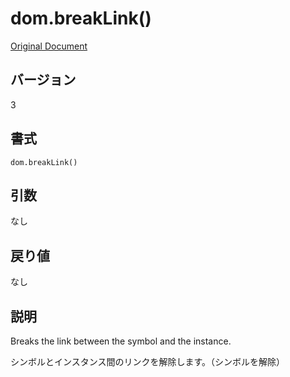 # dom.breakLink()

[Original Document](http://help.adobe.com/en_US/fireworks/cs/extend/WSB331C780-01CE-4061-AFCC-04A4A78CD603.html)

## バージョン

3

## 書式

```
dom.breakLink()
```

## 引数

なし

## 戻り値

なし

## 説明

Breaks the link between the symbol and the instance.

シンボルとインスタンス間のリンクを解除します。（シンボルを解除）